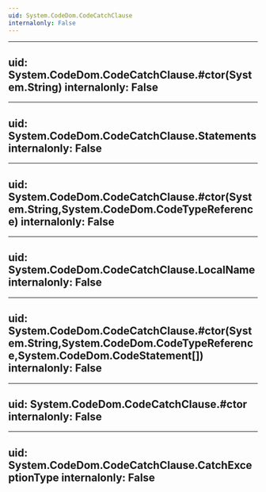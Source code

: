 ```yaml
---
uid: System.CodeDom.CodeCatchClause
internalonly: False
---
```


---
uid: System.CodeDom.CodeCatchClause.#ctor(System.String)
internalonly: False
---

---
uid: System.CodeDom.CodeCatchClause.Statements
internalonly: False
---

---
uid: System.CodeDom.CodeCatchClause.#ctor(System.String,System.CodeDom.CodeTypeReference)
internalonly: False
---

---
uid: System.CodeDom.CodeCatchClause.LocalName
internalonly: False
---

---
uid: System.CodeDom.CodeCatchClause.#ctor(System.String,System.CodeDom.CodeTypeReference,System.CodeDom.CodeStatement[])
internalonly: False
---

---
uid: System.CodeDom.CodeCatchClause.#ctor
internalonly: False
---

---
uid: System.CodeDom.CodeCatchClause.CatchExceptionType
internalonly: False
---
